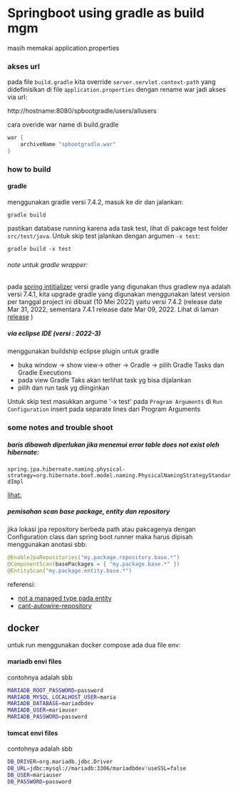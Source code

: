 # Springboot using gradle as build mgm

masih memakai application.properties

### akses url

pada file `build.gradle` kita override `server.servlet.context-path` yang didefinisikan di file `application.properties` dengan rename war jadi akses via url:

http://hostname:8080/spbootgradle/users/allusers

cara overide war name di build.gradle

```groovy
war {
	archiveName "spbootgradle.war"
}
```

### how to build

#### gradle

menggunakan gradle versi 7.4.2, masuk ke dir dan jalankan:   

`gradle build`   

pastikan database running karena ada task test, lihat di pakcage test folder `src/test/java`. Untuk skip test jalankan dengan argumen `-x test`:

`gradle build -x test`

###### note untuk gradle wrapper:  

pada [spring intitializer](https://start.spring.io/) versi gradle yang digunakan thus gradlew nya adalah versi 7.4.1, kita upgrade gradle yang digunakan menggunakan latest version per tanggal project ini dibuat (10 Mei 2022) yaitu versi 7.4.2 (release date Mar 31, 2022, sementara 7.4.1 release date Mar 09, 2022. Lihat di laman [release](https://gradle.org/releases/) )



##### via eclipse IDE (versi : 2022-3)

menggunakan buildship eclipse plugin untuk gradle

 - buka window -> show view-> other -> Gradle -> pilih Gradle Tasks dan Gradle Executions
 - pada view Gradle Taks akan terlihat task yg bisa dijalankan
 - pilih dan run task yg diinginkan

Untuk skip test masukkan argume '-x test' pada `Program Arguments` di `Run Configuration`
insert pada separate lines dari Program Arguments

### some notes and trouble shoot


##### baris dibawah diperlukan jika menemui error table does not exist oleh hibernate:   
`spring.jpa.hibernate.naming.physical-strategy=org.hibernate.boot.model.naming.PhysicalNamingStrategyStandardImpl`   

[lihat:](https://stackoverflow.com/questions/46625996/spring-boot-hibernate-table-does-not-exists)

##### pemisahan scan base package, entity dan repository

jika lokasi jpa repository berbeda path atau pakcagenya dengan Configuration class dan spring boot runner maka harus dipisah menggunakan anotasi sbb:   

```java
@EnableJpaRepositories("my.package.repository.base.*")
@ComponentScan(basePackages = { "my.package.base.*" })
@EntityScan("my.package.entity.base.*")   
```

referensi:   
 - [not a managed type pada entity](https://stackoverflow.com/questions/28664064/spring-boot-not-a-managed-type)
 - [cant-autowire-repository](https://stackoverflow.com/questions/29221645/cant-autowire-repository-annotated-interface-in-spring-boot)
 
## docker

untuk run menggunakan docker compose ada dua file env:

#### mariadb envi files
contohnya adalah sbb

```bash
MARIADB_ROOT_PASSWORD=password
MARIADB_MYSQL_LOCALHOST_USER=maria
MARIADB_DATABASE=mariadbdev
MARIADB_USER=mariauser
MARIADB_PASSWORD=password
```

#### tomcat envi files
contohnya adalah sbb

```bash
DB_DRIVER=org.mariadb.jdbc.Driver
DB_URL=jdbc:mysql://mariadb:3306/mariadbdev?useSSL=false
DB_USER=mariauser
DB_PASSWORD=password
```